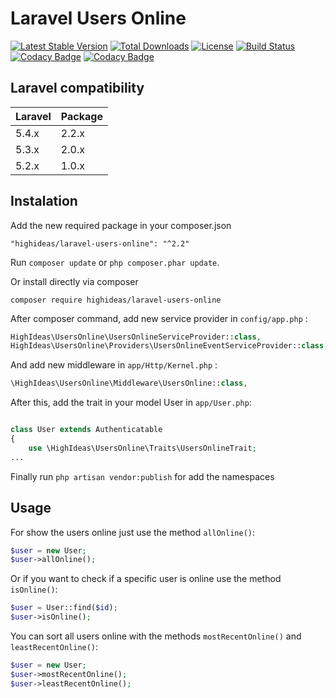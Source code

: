 # Laravel Users Online

[![Latest Stable Version](https://poser.pugx.org/highideas/laravel-users-online/v/stable)](https://packagist.org/packages/highideas/laravel-users-online)
[![Total Downloads](https://poser.pugx.org/highideas/laravel-users-online/downloads)](https://packagist.org/packages/highideas/laravel-users-online)
[![License](https://poser.pugx.org/highideas/laravel-users-online/license)](https://packagist.org/packages/highideas/laravel-users-online)
[![Build Status](https://travis-ci.org/highideas/laravel-users-online.svg?branch=master)](https://travis-ci.org/highideas/laravel-users-online)
[![Codacy Badge](https://api.codacy.com/project/badge/grade/22e4eb8b71e14c24adccd8edbbd45682)](https://www.codacy.com/app/HighIdeas/laravel-users-online)
[![Codacy Badge](https://api.codacy.com/project/badge/coverage/22e4eb8b71e14c24adccd8edbbd45682)](https://www.codacy.com/app/HighIdeas/laravel-users-online)

## Laravel compatibility

 Laravel      | Package
:-------------|:----------
  5.4.x        | 2.2.x
  5.3.x        | 2.0.x
  5.2.x        | 1.0.x

## Instalation

Add the new required package in your composer.json

```
"highideas/laravel-users-online": "^2.2"
```
Run `composer update` or `php composer.phar update`.

Or install directly via composer

```
composer require highideas/laravel-users-online
```

After composer command, add new service provider in `config/app.php` :

```php
HighIdeas\UsersOnline\UsersOnlineServiceProvider::class,
HighIdeas\UsersOnline\Providers\UsersOnlineEventServiceProvider::class,
```

And add new middleware in `app/Http/Kernel.php` :

```php
\HighIdeas\UsersOnline\Middleware\UsersOnline::class,
```

After this, add the trait in your model User in `app/User.php`:

```php

class User extends Authenticatable
{
    use \HighIdeas\UsersOnline\Traits\UsersOnlineTrait;
...

```
Finally run `php artisan vendor:publish` for add the namespaces

## Usage

For show the users online just use the method `allOnline()`:

```php
$user = new User;
$user->allOnline();
```
Or if you want to check if a specific user is online use the method `isOnline()`:

```php
$user = User::find($id);
$user->isOnline();
```

You can sort all users online with the methods `mostRecentOnline()` and `leastRecentOnline()`:

```php
$user = new User;
$user->mostRecentOnline();
$user->leastRecentOnline();
```

